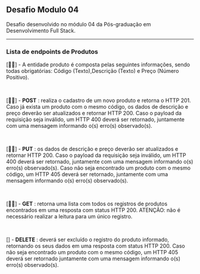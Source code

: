 ## Desafio Modulo 04 

Desafio desenvolvido no módulo 04 da Pós-graduação em Desenvolvimento Full Stack.  

<hr>

### Lista de endpoints de Produtos  
[🐱‍🚀] - A entidade produto é composta pelas seguintes informações, sendo todas obrigatórias: Código (Texto),Descrição (Texto) e Preço (Número Positivo).  

<br>

[🐱‍🚀] - **POST** : realiza o cadastro de um novo produto e retorna o HTTP 201. Caso já exista um produto com o mesmo código, os dados de descrição e preço deverão ser atualizados e retornar HTTP 200. Caso o payload da requisição seja inválido, um HTTP 400 deverá ser retornado, juntamente com uma mensagem informando o(s) erro(s) observado(s).  

<br>  

[🐱‍🚀] - **PUT** : os dados de descrição e preço deverão ser atualizados e retornar HTTP 200. Caso o payload da requisição seja inválido, um HTTP 400 deverá ser retornado, juntamente com uma mensagem informando o(s) erro(s) observado(s). Caso não seja encontrado um produto com o mesmo código, um HTTP 405 deverá ser retornado, juntamente com uma mensagem informando o(s) erro(s) observado(s).  

<br>

[🐱‍🚀] - **GET** : retorna uma lista com todos os registros de produtos encontrados em uma resposta com status HTTP 200. ATENÇÃO: não é necessário realizar a leitura para um único registro.  

<br>  

[] - **DELETE** : deverá ser excluído o registro do produto informado, retornando os seus dados em uma resposta com status HTTP 200. Caso não seja encontrado um produto com o mesmo código, um HTTP 405 deverá ser retornado juntamente com uma mensagem informando o(s) erro(s) observado(s).